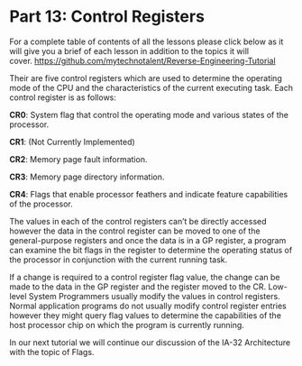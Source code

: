 # Part 13: Control Registers

For a complete table of contents of all the lessons please click below as it will give you a brief of each lesson in addition to the topics it will cover.&nbsp;https://github.com/mytechnotalent/Reverse-Engineering-Tutorial

Their are five control registers which are used to determine the operating mode of the CPU and the characteristics of the current executing task. Each control register is as follows:

__CR0__: System flag that control the operating mode and various states of the processor.

__CR1__: (Not Currently Implemented)

__CR2__: Memory page fault information.

__CR3__: Memory page directory information.

__CR4__: Flags that enable processor feathers and indicate feature capabilities of the processor.

The values in each of the control registers can’t be directly accessed however the data in the control register can be moved to one of the general-purpose registers and once the data is in a GP register, a program can examine the bit flags in the register to determine the operating status of the processor in conjunction with the current running task.

If a change is required to a control register flag value, the change can be made to the data in the GP register and the register moved to the CR. Low-level System Programmers usually modify the values in control registers. Normal application programs do not usually modify control register entries however they might query flag values to determine the capabilities of the host processor chip on which the program is currently running.

In our next tutorial we will continue our discussion of the IA-32 Architecture with the topic of Flags.